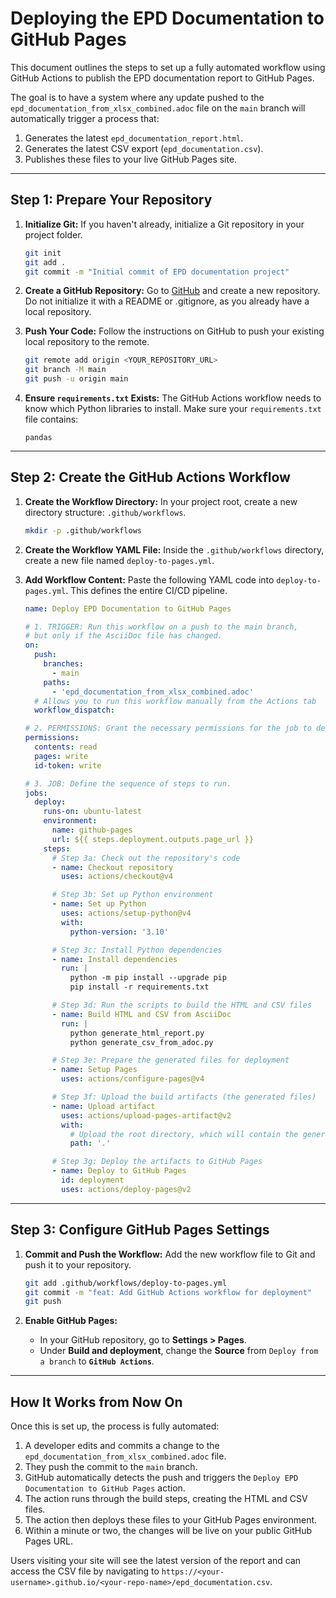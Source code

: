 # Deploying the EPD Documentation to GitHub Pages

This document outlines the steps to set up a fully automated workflow using GitHub Actions to publish the EPD documentation report to GitHub Pages.

The goal is to have a system where any update pushed to the `epd_documentation_from_xlsx_combined.adoc` file on the `main` branch will automatically trigger a process that:
1.  Generates the latest `epd_documentation_report.html`.
2.  Generates the latest CSV export (`epd_documentation.csv`).
3.  Publishes these files to your live GitHub Pages site.

---

## Step 1: Prepare Your Repository

1.  **Initialize Git:** If you haven't already, initialize a Git repository in your project folder.
    ```bash
    git init
    git add .
    git commit -m "Initial commit of EPD documentation project"
    ```

2.  **Create a GitHub Repository:** Go to [GitHub](https://github.com) and create a new repository. Do not initialize it with a README or .gitignore, as you already have a local repository.

3.  **Push Your Code:** Follow the instructions on GitHub to push your existing local repository to the remote.
    ```bash
    git remote add origin <YOUR_REPOSITORY_URL>
    git branch -M main
    git push -u origin main
    ```

4.  **Ensure `requirements.txt` Exists:** The GitHub Actions workflow needs to know which Python libraries to install. Make sure your `requirements.txt` file contains:
    ```
    pandas
    ```

---

## Step 2: Create the GitHub Actions Workflow

1.  **Create the Workflow Directory:** In your project root, create a new directory structure: `.github/workflows`.
    ```bash
    mkdir -p .github/workflows
    ```

2.  **Create the Workflow YAML File:** Inside the `.github/workflows` directory, create a new file named `deploy-to-pages.yml`.

3.  **Add Workflow Content:** Paste the following YAML code into `deploy-to-pages.yml`. This defines the entire CI/CD pipeline.

    ```yaml
    name: Deploy EPD Documentation to GitHub Pages

    # 1. TRIGGER: Run this workflow on a push to the main branch,
    # but only if the AsciiDoc file has changed.
    on:
      push:
        branches:
          - main
        paths:
          - 'epd_documentation_from_xlsx_combined.adoc'
      # Allows you to run this workflow manually from the Actions tab
      workflow_dispatch:

    # 2. PERMISSIONS: Grant the necessary permissions for the job to deploy to GitHub Pages.
    permissions:
      contents: read
      pages: write
      id-token: write

    # 3. JOB: Define the sequence of steps to run.
    jobs:
      deploy:
        runs-on: ubuntu-latest
        environment:
          name: github-pages
          url: ${{ steps.deployment.outputs.page_url }}
        steps:
          # Step 3a: Check out the repository's code
          - name: Checkout repository
            uses: actions/checkout@v4

          # Step 3b: Set up Python environment
          - name: Set up Python
            uses: actions/setup-python@v4
            with:
              python-version: '3.10'

          # Step 3c: Install Python dependencies
          - name: Install dependencies
            run: |
              python -m pip install --upgrade pip
              pip install -r requirements.txt

          # Step 3d: Run the scripts to build the HTML and CSV files
          - name: Build HTML and CSV from AsciiDoc
            run: |
              python generate_html_report.py
              python generate_csv_from_adoc.py

          # Step 3e: Prepare the generated files for deployment
          - name: Setup Pages
            uses: actions/configure-pages@v4

          # Step 3f: Upload the build artifacts (the generated files)
          - name: Upload artifact
            uses: actions/upload-pages-artifact@v2
            with:
              # Upload the root directory, which will contain the generated files
              path: '.'

          # Step 3g: Deploy the artifacts to GitHub Pages
          - name: Deploy to GitHub Pages
            id: deployment
            uses: actions/deploy-pages@v2
    ```

---

## Step 3: Configure GitHub Pages Settings

1.  **Commit and Push the Workflow:** Add the new workflow file to Git and push it to your repository.
    ```bash
    git add .github/workflows/deploy-to-pages.yml
    git commit -m "feat: Add GitHub Actions workflow for deployment"
    git push
    ```

2.  **Enable GitHub Pages:**
    *   In your GitHub repository, go to **Settings > Pages**.
    *   Under **Build and deployment**, change the **Source** from `Deploy from a branch` to **`GitHub Actions`**.

---

## How It Works from Now On

Once this is set up, the process is fully automated:

1.  A developer edits and commits a change to the `epd_documentation_from_xlsx_combined.adoc` file.
2.  They push the commit to the `main` branch.
3.  GitHub automatically detects the push and triggers the `Deploy EPD Documentation to GitHub Pages` action.
4.  The action runs through the build steps, creating the HTML and CSV files.
5.  The action then deploys these files to your GitHub Pages environment.
6.  Within a minute or two, the changes will be live on your public GitHub Pages URL.

Users visiting your site will see the latest version of the report and can access the CSV file by navigating to `https://<your-username>.github.io/<your-repo-name>/epd_documentation.csv`.

